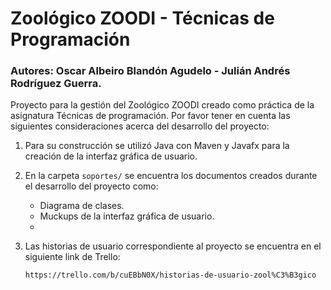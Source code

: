 # Zoológico ZOODI - Técnicas de Programación

### Autores: Oscar Albeiro Blandón Agudelo - Julián Andrés Rodríguez Guerra.

Proyecto para la gestión del Zoológico ZOODI creado como práctica de la asignatura Técnicas de programación.
Por favor tener en cuenta las siguientes consideraciones acerca del desarrollo del proyecto:

1. Para su construcción se utilizó Java con Maven y Javafx para la creación de la interfaz gráfica de usuario.
2. En la carpeta `soportes/` se encuentra los documentos creados durante el desarrollo del proyecto como:
   - Diagrama de clases.
   - Muckups de la interfaz gráfica de usuario.
   - 
3. Las historias de usuario correspondiente al proyecto se encuentra en el siguiente link de Trello:

   ```https://trello.com/b/cuEBbN0X/historias-de-usuario-zool%C3%B3gico```

